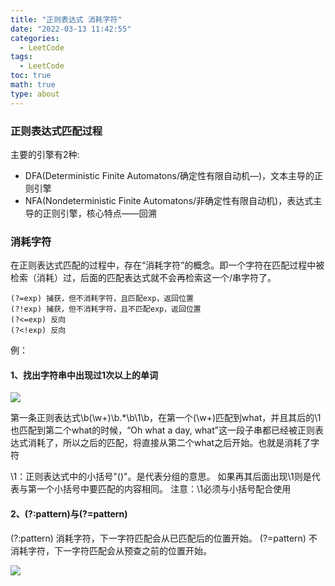 ```yaml
---
title: "正则表达式 消耗字符"
date: "2022-03-13 11:42:55"
categories:
  - LeetCode
tags:
  - LeetCode
toc: true
math: true
type: about
---
```


### 正则表达式匹配过程

主要的引擎有2种: 

- DFA(Deterministic Finite Automatons/确定性有限自动机—)，文本主导的正则引擎
- NFA(Nondeterministic Finite Automatons/非确定性有限自动机)，表达式主导的正则引擎，核心特点——回溯

### 消耗字符

在正则表达式匹配的过程中，存在“消耗字符”的概念。即一个字符在匹配过程中被检索（消耗）过，后面的匹配表达式就不会再检索这一个/串字符了。

```
(?=exp) 捕获，但不消耗字符，且匹配exp，返回位置
(?!exp) 捕获，但不消耗字符，且不匹配exp，返回位置
(?<=exp) 反向
(?<!exp) 反向
```

例：

#### 1、找出字符串中出现过1次以上的单词

![](/images/正则表达式-消耗字符/1647147733(1).jpg)

第一条正则表达式\b(\w+)\b.*\b\1\b，在第一个(\w+)匹配到what，并且其后的\1也匹配到第二个what的时候，“Oh what a day, what”这一段子串都已经被正则表达式消耗了，所以之后的匹配，将直接从第二个what之后开始。也就是消耗了字符

\1：正则表达式中的小括号"()"。是代表分组的意思。 如果再其后面出现\1则是代表与第一个小括号中要匹配的内容相同。 注意：\1必须与小括号配合使用

#### 2、(?:pattern)与(?=pattern)

(?:pattern) 消耗字符，下一字符匹配会从已匹配后的位置开始。
(?=pattern) 不消耗字符，下一字符匹配会从预查之前的位置开始。

![](/images/正则表达式-消耗字符/20190509201226698.png)

